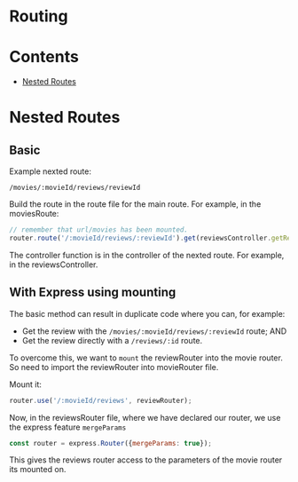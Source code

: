 # Routing

# Contents

- [Nested Routes](#nested-routes)

# Nested Routes

## Basic

Example nexted route:

```
/movies/:movieId/reviews/reviewId
```

Build the route in the route file for the main route. For example, in the moviesRoute:

```js
// remember that url/movies has been mounted.
router.route('/:movieId/reviews/:reviewId').get(reviewsController.getReview);
```

The controller function is in the controller of the nexted route. For example, in the reviewsController.

## With Express using mounting

The basic method can result in duplicate code where you can, for example:

- Get the review with the `/movies/:movieId/reviews/:reviewId` route; AND
- Get the review directly with a `/reviews/:id` route.

To overcome this, we want to `mount` the reviewRouter into the movie router. So need to import the reviewRouter into movieRouter file.

Mount it:

```js
router.use('/:movieId/reviews', reviewRouter);
```

Now, in the reviewsRouter file, where we have declared our router, we use the express feature `mergeParams`

```js
const router = express.Router({mergeParams: true});
```

This gives the reviews router access to the parameters of the movie router its mounted on.
